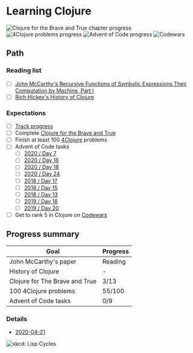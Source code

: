 # Learning Clojure

![Clojure for the Brave and True chapter progress](https://img.shields.io/badge/Clojure%20for%20the%20Brave%20and%20True-3%2F13-DBEAFE?logo=clojure&style=for-the-badge&labelColor=4B5563)
![4Clojure problems progress](https://img.shields.io/badge/4Clojure-55%2F156-DBEAFE?logo=clojure&style=for-the-badge&labelColor=4B5563)
![Advent of Code progress](https://img.shields.io/badge/Advent%20of%20Code-0%2F9-D1D5DB?logo=codefactor&style=for-the-badge&labelColor=4B5563)
![Codewars](https://img.shields.io/badge/Codewars%20Clojure%20rank-7%20kyu-DBEAFE?logo=codewars&style=for-the-badge&labelColor=4B5563)

## Path

### Reading list
- [ ] [John McCarthy's Recursive Functions of Symbolic Expressions Their Computation by Machine, Part I](resources/Recursive_Functions_of_Symbolic_Expressions_and_Their_Computation_by_Machine_Part_I.pdf)
- [ ] [Rich Hickey's History of Clojure](resources/clojure-hopl-iv-final.pdf)

### Expectations
- [ ] [Track progress](progress)
- [ ] Complete [Clojure for the Brave and True](https://www.braveclojure.com/clojure-for-the-brave-and-true/)
- [ ] Finish at least 100 [4Clojure](https://www.4clojure.com/user/kubqoa) problems
- [ ] Advent of Code tasks
  - [ ] [2020 / Day 7](https://adventofcode.com/2020/day/7)
  - [ ] [2020 / Day 16](https://adventofcode.com/2020/day/16)
  - [ ] [2020 / Day 18](https://adventofcode.com/2020/day/18)
  - [ ] [2020 / Day 24](https://adventofcode.com/2020/day/24)
  - [ ] [2018 / Day 17](https://adventofcode.com/2018/day/17)
  - [ ] [2018 / Day 15](https://adventofcode.com/2018/day/15)
  - [ ] [2018 / Day 13](https://adventofcode.com/2018/day/13)
  - [ ] [2019 / Day 18](https://adventofcode.com/2019/day/18)
  - [ ] [2019 / Day 20](https://adventofcode.com/2019/day/20)
- [ ] Get to rank 5 in Clojure on [Codewars](https://www.codewars.com/users/KubqoA)

## Progress summary
| Goal                           | Progress |
| ------------------------------ | -------- |
| John McCarthy's paper          | Reading  |
| History of Clojure             | -        |
| Clojure for The Brave and True | 3/13     |
| 100 4Clojure problems          | 55/100   |
| Advent of Code tasks           | 0/9      |

### Details

* [2020-04-21](2021_04_21.md)

![xkcd: Lisp Cycles](https://imgs.xkcd.com/comics/lisp_cycles.png)